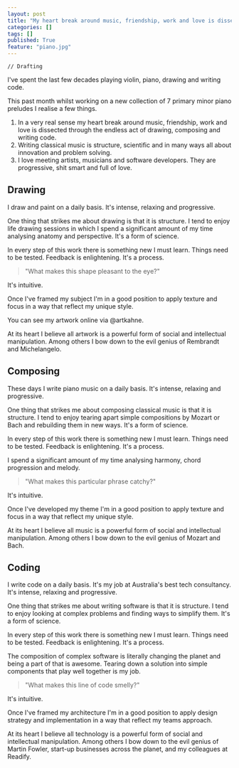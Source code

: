 ```yaml
---
layout: post
title: "My heart break around music, friendship, work and love is dissecting through the endless act of drawing, composing and writing code."
categories: []
tags: []
published: True
feature: "piano.jpg"
---
```


    // Drafting

I've spent the last few decades playing violin, piano, drawing and writing code.

This past month whilst working on a new collection of 7 primary minor piano preludes I realise a few things. 

1. In a very real sense my heart break around music, friendship, work and love is dissected through the endless act of drawing, composing and writing code.
2. Writing classical music is structure, scientific and in many ways all about innovation and problem solving.
3. I love meeting artists, musicians and software developers. They are progressive, shit smart and full of love.

## Drawing

I draw and paint on a daily basis. It's intense, relaxing and progressive.

One thing that strikes me about drawing is that it is structure. I tend to enjoy life drawing sessions in which I spend a significant amount of my time analysing anatomy and perspective. It's a form of science.

In every step of this work there is something new I must learn. Things need to be tested. Feedback is enlightening. It's a process.

> "What makes this shape pleasant to the eye?"

It's intuitive.

Once I've framed my subject I'm in a good position to apply texture and focus in a way that reflect my unique style.

You can see my artwork online via @artkahne.

At its heart I believe all artwork is a powerful form of social and intellectual manipulation. Among others I bow down to the evil genius of Rembrandt and Michelangelo.

## Composing

These days I write piano music on a daily basis. It's intense, relaxing and progressive.

One thing that strikes me about composing classical music is that it is structure. I tend to enjoy tearing apart simple compositions by Mozart or Bach and rebuilding them in new ways. It's a form of science.

In every step of this work there is something new I must learn. Things need to be tested. Feedback is enlightening. It's a process.

I spend a significant amount of my time analysing harmony, chord progression and melody. 

> "What makes this particular phrase catchy?"

It's intuitive.

Once I've developed my theme I'm in a good position to apply texture and focus in a way that reflect my unique style.

At its heart I believe all music is a powerful form of social and intellectual manipulation. Among others I bow down to the evil genius of Mozart and Bach.

## Coding

I write code on a daily basis. It's my job at Australia's best tech consultancy. It's intense, relaxing and progressive.

One thing that strikes me about writing software is that it is structure. I tend to enjoy looking at complex problems and finding ways to simplify them.  It's a form of science.

In every step of this work there is something new I must learn. Things need to be tested. Feedback is enlightening. It's a process.

The composition of complex software is literally changing the planet and being a part of that is awesome. Tearing down a solution into simple components that play well together is my job.

> "What makes this line of code smelly?"

It's intuitive.

Once I've framed my architecture I'm in a good position to apply design strategy and implementation in a way that reflect my teams approach.

At its heart I believe all technology is a powerful form of social and intellectual manipulation. Among others I bow down to the evil genius of Martin Fowler, start-up businesses across the planet, and my colleagues at Readify.
